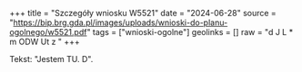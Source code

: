 +++
title = "Szczegóły wniosku W5521"
date = "2024-06-28"
source = "https://bip.brg.gda.pl/images/uploads/wnioski-do-planu-ogolnego/w5521.pdf"
tags = ["wnioski-ogolne"]
geolinks = []
raw = "d J L * m ODW Ut z "
+++

Tekst: "Jestem TU. D".


